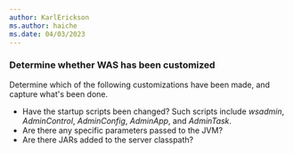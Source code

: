 ```yaml
---
author: KarlErickson
ms.author: haiche
ms.date: 04/03/2023
---
```


### Determine whether WAS has been customized

Determine which of the following customizations have been made, and capture what's been done.

* Have the startup scripts been changed? Such scripts include *wsadmin*, *AdminControl*, *AdminConfig*, *AdminApp*, and *AdminTask*.
* Are there any specific parameters passed to the JVM?
* Are there JARs added to the server classpath?
